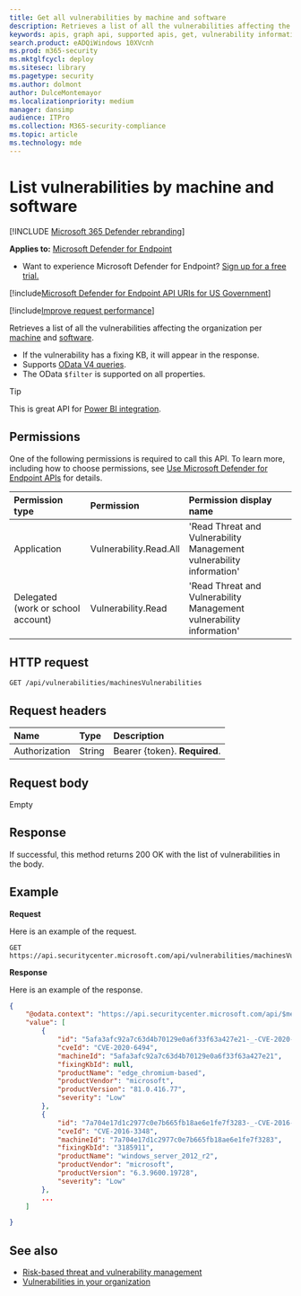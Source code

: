 ```yaml
---
title: Get all vulnerabilities by machine and software
description: Retrieves a list of all the vulnerabilities affecting the organization by Machine and Software
keywords: apis, graph api, supported apis, get, vulnerability information, mdatp tvm api
search.product: eADQiWindows 10XVcnh
ms.prod: m365-security
ms.mktglfcycl: deploy
ms.sitesec: library
ms.pagetype: security
ms.author: dolmont
author: DulceMontemayor
ms.localizationpriority: medium
manager: dansimp
audience: ITPro
ms.collection: M365-security-compliance
ms.topic: article
ms.technology: mde
---
```


# List vulnerabilities by machine and software

[!INCLUDE [Microsoft 365 Defender rebranding](../../includes/microsoft-defender.md)]


**Applies to:** [Microsoft Defender for Endpoint](https://go.microsoft.com/fwlink/p/?linkid=2146631)

- Want to experience Microsoft Defender for Endpoint? [Sign up for a free trial.](https://www.microsoft.com/microsoft-365/windows/microsoft-defender-atp?ocid=docs-wdatp-exposedapis-abovefoldlink) 

[!include[Microsoft Defender for Endpoint API URIs for US Government](../../includes/microsoft-defender-api-usgov.md)]

[!include[Improve request performance](../../includes/improve-request-performance.md)]


Retrieves a list of all the vulnerabilities affecting the organization per [machine](machine.md) and [software](software.md).
- If the vulnerability has a fixing KB, it will appear in the response.
- Supports [OData V4 queries](https://www.odata.org/documentation/).
- The OData ```$filter``` is supported on all properties.

>[!Tip]
>This is great API for [Power BI integration](api-power-bi.md).

## Permissions
One of the following permissions is required to call this API. To learn more, including how to choose permissions, see [Use Microsoft Defender for Endpoint APIs](apis-intro.md) for details.

Permission type |	Permission	|	Permission display name
:---|:---|:---
Application |	Vulnerability.Read.All |	'Read Threat and Vulnerability Management vulnerability information'
Delegated (work or school account) | Vulnerability.Read |	'Read Threat and Vulnerability Management vulnerability information'

## HTTP request
```
GET /api/vulnerabilities/machinesVulnerabilities
```

## Request headers

Name | Type | Description
:---|:---|:---
Authorization | String | Bearer {token}. **Required**.


## Request body
Empty

## Response
If successful, this method returns 200 OK with the list of vulnerabilities in the body.


## Example

**Request**

Here is an example of the request.

```http
GET https://api.securitycenter.microsoft.com/api/vulnerabilities/machinesVulnerabilities
```

**Response**

Here is an example of the response.


```json
{
    "@odata.context": "https://api.securitycenter.microsoft.com/api/$metadata#Collection(microsoft.windowsDefenderATP.api.PublicAssetVulnerabilityDto)",
    "value": [
        {
            "id": "5afa3afc92a7c63d4b70129e0a6f33f63a427e21-_-CVE-2020-6494-_-microsoft-_-edge_chromium-based-_-81.0.416.77-_-",
            "cveId": "CVE-2020-6494",
            "machineId": "5afa3afc92a7c63d4b70129e0a6f33f63a427e21",
            "fixingKbId": null,
            "productName": "edge_chromium-based",
            "productVendor": "microsoft",
            "productVersion": "81.0.416.77",
            "severity": "Low"
        },
        {
            "id": "7a704e17d1c2977c0e7b665fb18ae6e1fe7f3283-_-CVE-2016-3348-_-microsoft-_-windows_server_2012_r2-_-6.3.9600.19728-_-3185911",
            "cveId": "CVE-2016-3348",
            "machineId": "7a704e17d1c2977c0e7b665fb18ae6e1fe7f3283",
            "fixingKbId": "3185911",
            "productName": "windows_server_2012_r2",
            "productVendor": "microsoft",
            "productVersion": "6.3.9600.19728",
            "severity": "Low"
        },
		...
    ]

}
```

## See also

- [Risk-based threat and vulnerability management](https://docs.microsoft.com/windows/security/threat-protection/microsoft-defender-atp/next-gen-threat-and-vuln-mgt)
- [Vulnerabilities in your organization](https://docs.microsoft.com/windows/security/threat-protection/microsoft-defender-atp/tvm-weaknesses)

